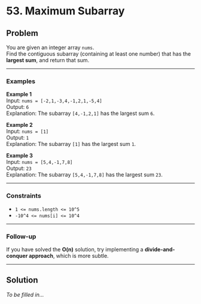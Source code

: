 # 53. Maximum Subarray

## Problem
You are given an integer array `nums`.  
Find the contiguous subarray (containing at least one number) that has the **largest sum**, and return that sum.

---

### Examples
**Example 1**  
Input: `nums = [-2,1,-3,4,-1,2,1,-5,4]`  
Output: `6`  
Explanation: The subarray `[4,-1,2,1]` has the largest sum `6`.  

**Example 2**  
Input: `nums = [1]`  
Output: `1`  
Explanation: The subarray `[1]` has the largest sum `1`.  

**Example 3**  
Input: `nums = [5,4,-1,7,8]`  
Output: `23`  
Explanation: The subarray `[5,4,-1,7,8]` has the largest sum `23`.  

---

### Constraints
- `1 <= nums.length <= 10^5`  
- `-10^4 <= nums[i] <= 10^4`  

---

### Follow-up
If you have solved the **O(n)** solution, try implementing a **divide-and-conquer approach**, which is more subtle.

---

## Solution
_To be filled in..._
